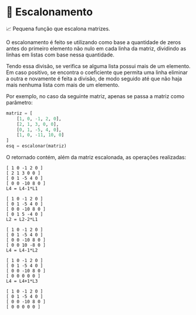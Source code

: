 # 📘 Escalonamento
📈 Pequena função que escalona matrizes.

O escalonamento é feito se utilizando como base a quantidade de zeros antes do primeiro elemento não nulo em cada linha da matriz, dividindo as linhas em listas com base nessa quantidade.

Tendo essa divisão, se verifica se alguma lista possui mais de um elemento. Em caso positivo, se encontra o coeficiente que permita uma linha eliminar a outra e novamente é feita a divisão, de modo seguido até que não haja mais nenhuma lista com mais de um elemento.

Por exemplo, no caso da seguinte matriz, apenas se passa a matriz como parâmetro:

```python
matriz = [
    [1, 0, -1, 2, 0],
    [2, 1, 3, 0, 0],
    [0, 1, -5, 4, 0],
    [1, 0, -11, 10, 0]
]
esq = escalonar(matriz)
```

O retornado contém, além da matriz escalonada, as operações realizadas:
```terminal
[ 1 0 -1 2 0 ]
[ 2 1 3 0 0 ]  
[ 0 1 -5 4 0 ] 
[ 0 0 -10 8 0 ]
L4 = L4-1*L1   

[ 1 0 -1 2 0 ] 
[ 0 1 -5 4 0 ] 
[ 0 0 -10 8 0 ]
[ 0 1 5 -4 0 ] 
L2 = L2-2*L1   

[ 1 0 -1 2 0 ]
[ 0 1 -5 4 0 ]
[ 0 0 -10 8 0 ]
[ 0 0 10 -8 0 ]
L4 = L4-1*L2

[ 1 0 -1 2 0 ]
[ 0 1 -5 4 0 ]
[ 0 0 -10 8 0 ]
[ 0 0 0 0 0 ]
L4 = L4+1*L3

[ 1 0 -1 2 0 ]
[ 0 1 -5 4 0 ]
[ 0 0 -10 8 0 ]
[ 0 0 0 0 0 ]
```
